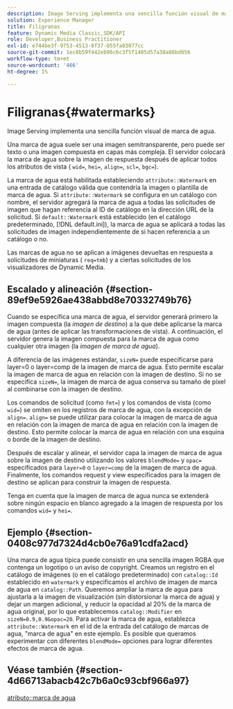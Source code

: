 ```yaml
---
description: Image Serving implementa una sencilla función visual de marca de agua.
solution: Experience Manager
title: Filigranas
feature: Dynamic Media Classic,SDK/API
role: Developer,Business Practitioner
exl-id: e744be3f-9753-4513-8f37-055fa03077cc
source-git-commit: 1ec8b59f442eb96c6c3f5f1405d57a38a86bd056
workflow-type: tm+mt
source-wordcount: '466'
ht-degree: 1%

---
```


# Filigranas{#watermarks}

Image Serving implementa una sencilla función visual de marca de agua.

Una marca de agua suele ser una imagen semitransparente, pero puede ser texto o una imagen compuesta en capas más compleja. El servidor colocará la marca de agua sobre la imagen de respuesta después de aplicar todos los atributos de vista ( `wid=`, `hei=`, `align=`, `scl=`, `bgc=`).

La marca de agua está habilitada estableciendo `attribute::Watermark` en una entrada de catálogo válida que contendría la imagen o plantilla de marca de agua. Si `attribute::Watermark` se configura en un catálogo con nombre, el servidor agregará la marca de agua a todas las solicitudes de imagen que hagan referencia al ID de catálogo en la dirección URL de la solicitud. Si `default::Watermark` está establecido (en el catálogo predeterminado, [!DNL default.ini]), la marca de agua se aplicará a todas las solicitudes de imagen independientemente de si hacen referencia a un catálogo o no.

Las marcas de agua no se aplican a imágenes devueltas en respuesta a solicitudes de miniaturas ( `req=tmb`) y a ciertas solicitudes de los visualizadores de Dynamic Media.

## Escalado y alineación {#section-89ef9e5926ae438abbd8e70332749b76}

Cuando se especifica una marca de agua, el servidor generará primero la imagen compuesta (la *imagen de destino*) a la que debe aplicarse la marca de agua (antes de aplicar las transformaciones de vista). A continuación, el servidor genera la imagen compuesta para la marca de agua como cualquier otra imagen (la *imagen de marca de agua*).

A diferencia de las imágenes estándar, `sizeN=` puede especificarse para layer=0 o layer=comp de la imagen de marca de agua. Esto permite escalar la imagen de marca de agua en relación con la imagen de destino. Si no se especifica `sizeN=`, la imagen de marca de agua conserva su tamaño de píxel al combinarse con la imagen de destino.

Los comandos de solicitud (como `fmt=`) y los comandos de vista (como `wid=`) se omiten en los registros de marca de agua, con la excepción de `align=`. `align=` se puede utilizar para colocar la imagen de marca de agua en relación con la imagen de marca de agua en relación con la imagen de destino. Esto permite colocar la marca de agua en relación con una esquina o borde de la imagen de destino.

Después de escalar y alinear, el servidor capa la imagen de marca de agua sobre la imagen de destino utilizando los valores `blendMode=` y `opac=` especificados para `layer=0` o `layer=comp` de la imagen de marca de agua. Finalmente, los comandos request y view especificados para la imagen de destino se aplican para construir la imagen de respuesta.

Tenga en cuenta que la imagen de marca de agua nunca se extenderá sobre ningún espacio en blanco agregado a la imagen de respuesta por los comandos `wid=` y `hei=`.

## Ejemplo {#section-0408c977d7324d4cb0e76a91cdfa2acd}

Una marca de agua típica puede consistir en una sencilla imagen RGBA que contenga un logotipo o un aviso de copyright. Creamos un registro en el catálogo de imágenes (o en el catálogo predeterminado) con `catalog::Id` establecido en `watermark` y especificamos el archivo de imagen de marca de agua en `catalog::Path`. Queremos ampliar la marca de agua para ajustarla a la imagen de visualización (sin distorsionar la marca de agua) y dejar un margen adicional, y reducir la opacidad al 20% de la marca de agua original, por lo que establecemos `catalog::Modifier` en `sizeN=0.9,0.9&opac=20`. Para activar la marca de agua, establezca `attribute::Watermark` en el id de la entrada del catálogo de marcas de agua, &quot;marca de agua&quot; en este ejemplo. Es posible que queramos experimentar con diferentes `blendMode=` opciones para lograr diferentes efectos de marca de agua.

## Véase también {#section-4d66713abacb42c7b6a0c93cbf966a97}

[atributo::marca de agua](../../../../../is-api/image-catalog/image-serving-api-ref/c-image-catalog-reference/c-attributes-reference/r-watermark.md#reference-942b50acb2dd43a5ae498dc41ea9ac9b)
